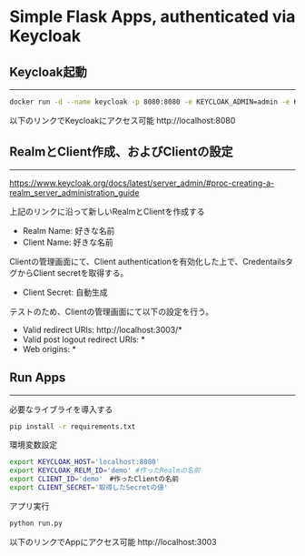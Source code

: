 
# Simple Flask Apps,  authenticated via Keycloak

## Keycloak起動
------------------------------
```bash
docker run -d --name keycloak -p 8080:8080 -e KEYCLOAK_ADMIN=admin -e KEYCLOAK_ADMIN_PASSWORD=admin quay.io/keycloak/keycloak:19.0.1 start-dev
```
以下のリンクでKeycloakにアクセス可能 http://localhost:8080  



## RealmとClient作成、およびClientの設定
------------------------------
https://www.keycloak.org/docs/latest/server_admin/#proc-creating-a-realm_server_administration_guide

上記のリンクに沿って新しいRealmとClientを作成する
- Realm Name: 好きな名前
- Client Name: 好きな名前
  
Clientの管理画面にて、Client authenticationを有効化した上で、CredentailsタグからClient secretを取得する。
- Client Secret: 自動生成

テストのため、Clientの管理画面にて以下の設定を行う。
- Valid redirect URIs: http://localhost:3003/*
- Valid post logout redirect URIs: *
- Web origins: *



## Run Apps
------------------------------
必要なライブライを導入する
```bash
pip install -r requirements.txt
```

環境変数設定
```bash
export KEYCLOAK_HOST='localhost:8080'
export KEYCLOAK_RELM_ID='demo' #作ったRealmの名前
export CLIENT_ID='demo'　#作ったClientの名前
export CLIENT_SECRET='取得したSecretの値'
```
アプリ実行
```bash
python run.py
```

以下のリンクでAppにアクセス可能 http://localhost:3003
